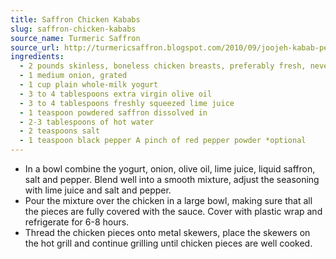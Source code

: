 ```yaml
---
title: Saffron Chicken Kababs
slug: saffron-chicken-kababs
source_name: Turmeric Saffron
source_url: http://turmericsaffron.blogspot.com/2010/09/joojeh-kabab-persian-grilled-saffron.html?m=1
ingredients:
  - 2 pounds skinless, boneless chicken breasts, preferably fresh, never frozen, cut into cubes
  - 1 medium onion, grated
  - 1 cup plain whole-milk yogurt
  - 3 to 4 tablespoons extra virgin olive oil
  - 3 to 4 tablespoons freshly squeezed lime juice
  - 1 teaspoon powdered saffron dissolved in
  - 2-3 tablespoons of hot water
  - 2 teaspoons salt
  - 1 teaspoon black pepper A pinch of red pepper powder *optional
---
```


* In a bowl combine the yogurt, onion, olive oil, lime juice, liquid saffron, salt and pepper. Blend well into a smooth mixture, adjust the seasoning with lime juice and salt and pepper.
* Pour the mixture over the chicken in a large bowl, making sure that all the pieces are fully covered with the sauce. Cover with plastic wrap and refrigerate for 6-8 hours.
* Thread the chicken pieces onto metal skewers, place the skewers on the hot grill and continue grilling until chicken pieces are well cooked.
